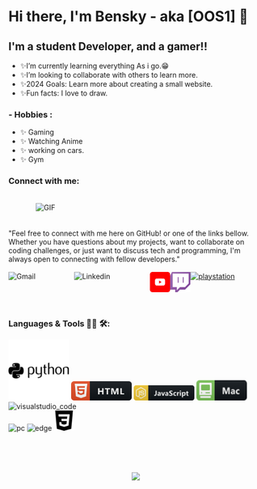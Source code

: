 # Hi there, I'm Bensky - aka [OOS1] 👋 

## I'm a student Developer, and a gamer!!

  - ✨I’m currently learning everything As i go.😁
  - ✨I’m looking to collaborate with others to learn more.
  - ✨2024 Goals: Learn more about creating a small website.
  - ✨Fun facts: I love to draw.
### - Hobbies : 
- ✨ Gaming
- ✨ Watching Anime
- ✨ working on cars.
- ✨ Gym
### Connect with me:
<p>
 </br>
<img hight="220" width="450" align="right" alt="GIF" src="https://github.com/Xx-Ashutosh-xX/Xx-Ashutosh-xX/blob/master/assets/208593.gif">
</br>
</br>
<br>
"Feel free to connect with me here on GitHub! or one of the links bellow. Whether you have questions about my projects, want to collaborate on coding challenges, or just want to discuss tech and programming, I'm always open to connecting with fellow developers."
 </br>
 </br>
<a href="mailto:benskysain@gmail.com">
 <img align="left" alt="Gmail" width="130" hight="100" src="https://github.com/Xx-Ashutosh-xX/Xx-Ashutosh-xX/blob/master/assets/icons/gmail.png" />
</a>
<a href="https://www.linkedin.com/in/bensky-sainvilus/">
  <img align="left" alt="Linkedin" width="150" hight="100" src="https://github.com/Xx-Ashutosh-xX/Xx-Ashutosh-xX/blob/master/assets/icons/linkedin.png" />
</a>
   <a href="https://www.youtube.com/@skybennation">
 <img align="left" alt="youtube" width="40" hight="100" src="https://github.com/OOS1/OOS1/blob/main/logos/youtube-logo-transparent.png" />
</a>
<a href="https://www.twitch.tv/skybenn">
  <img align="left" alt="twitch" width="40" height="40" src="https://github.com/OOS1/OOS1/blob/main/logos/2993756_twitch_social%20media_icon.png"
</a>
<a href="https://card.psnprofiles.com/1/skyben12.png">
<img src="https://github.com/Xx-Ashutosh-xX/Xx-Ashutosh-xX/blob/master/assets/icons/playstation@3x.png" alt="playstation" width="150" hight="50">
</a>
</br>
</br>
</br>
</a>
<!--
<a href="https://www.reddit.com/user/X_Ashutosh_X">
  <img align="left" alt=" Reddit" width="130" hight="100" src="https://github.com/Xx-Ashutosh-xX/Xx-Ashutosh-xX/blob/master/assets/icons/reddit.png" />
</a>
<a href="https://steamcommunity.com/profiles/76561198182224539/">
  <img align="left" alt="Steam" width="130" hight="100" src="https://github.com/Xx-Ashutosh-xX/Xx-Ashutosh-xX/blob/master/assets/icons/steam.png" />
</a>
 </p>
-->
</br>

### Languages & Tools 👨‍💻 🛠:

<p align="left">
<!-- For more icons please follow  https://github.com/MikeCodesDotNET/ColoredBadges -->
<img src="https://github.com/Xx-Ashutosh-xX/Xx-Ashutosh-xX/blob/master/assets/icons/python.png" alt="python" width="120" hight="60">
<img src="https://github.com/MikeCodesDotNET/ColoredBadges/blob/master/png/dev/languages/html%402x.png" alt="html" width="120" hight="60">
<img src="https://github.com/MikeCodesDotNET/ColoredBadges/blob/master/png/dev/languages/js%402x.png" alt="javascript" width="120" hight="60">
<!--
<img src="https://github.com/Xx-Ashutosh-xX/Xx-Ashutosh-xX/blob/master/assets/icons/ai.png" alt="AI" width="90" hight="50">
<img src="https://github.com/Xx-Ashutosh-xX/Xx-Ashutosh-xX/blob/master/assets/icons/bash.png" alt="bash" width="100" hight="50">
<img src="https://github.com/Xx-Ashutosh-xX/Xx-Ashutosh-xX/blob/master/assets/icons/datascience.png" alt="datascience" width="180" hight="50">
</br>
<img src="https://github.com/Xx-Ashutosh-xX/Xx-Ashutosh-xX/blob/master/assets/icons/google_cloud_platform.png" alt="google_cloud_platform" width="270" hight="50">
 -->
 <img src="https://github.com/MikeCodesDotNET/ColoredBadges/blob/master/png/devices/mac.png" alt="mac" width="100" height="40">
 <img src="https://github.com/Xx-Ashutosh-xX/Xx-Ashutosh-xX/blob/master/assets/icons/visualstudio_code.png" alt="visualstudio_code" width="240" hight="50">
</br>
<img src="https://github.com/Xx-Ashutosh-xX/Xx-Ashutosh-xX/blob/master/assets/icons/pc.png" alt="pc" width="100" hight="50">
<img src="https://github.com/Xx-Ashutosh-xX/Xx-Ashutosh-xX/blob/master/assets/icons/edge.png" alt="edge" width="100" hight="50">
<img src="logos/css3.svg" alt="css3"  width="40" hight="50">
</p>
</br>
</br>
</br>

<p align="center" >  
  <a href="https://github.com/anuraghazra/github-readme-stats"> 
<img  src="https://github-readme-stats.vercel.app/api?username=OOS1&&show_icons=true&theme=radical"/>
  </a>
  </p>

